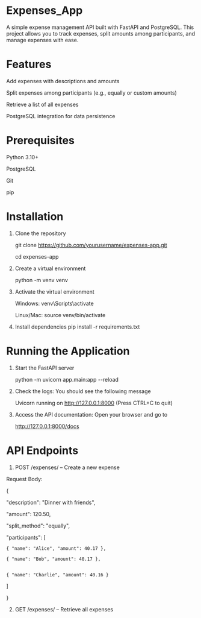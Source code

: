 # Expenses_App

A simple expense management API built with FastAPI and PostgreSQL. This project allows you to track expenses, split amounts among participants, and manage expenses with ease.

# Features
Add expenses with descriptions and amounts

Split expenses among participants (e.g., equally or custom amounts)

Retrieve a list of all expenses

PostgreSQL integration for data persistence

# Prerequisites
Python 3.10+

PostgreSQL

Git

pip

# Installation 
1. Clone the repository
 
   git clone https://github.com/yourusername/expenses-app.git

   cd expenses-app

2. Create a virtual environment
 
   python -m venv venv

3. Activate the virtual environment
 
   Windows: venv\Scripts\activate

   Linux/Mac: source venv/bin/activate
   
5. Install dependencies
   pip install -r requirements.txt

# Running the Application
1. Start the FastAPI server

    python -m uvicorn app.main:app --reload

2. Check the logs: You should see the following message
 
   Uvicorn running on http://127.0.0.1:8000 (Press CTRL+C to quit)

3. Access the API documentation: Open your browser and go to

    http://127.0.0.1:8000/docs

# API Endpoints
1. POST /expenses/ – Create a new expense

Request Body:

{

  "description": "Dinner with friends",
  
  "amount": 120.50,
  
  "split_method": "equally",
  
  "participants": [
  
    { "name": "Alice", "amount": 40.17 },
    
    { "name": "Bob", "amount": 40.17 },
    
   
    { "name": "Charlie", "amount": 40.16 }
  ]
  
}

2. GET /expenses/ – Retrieve all expenses


